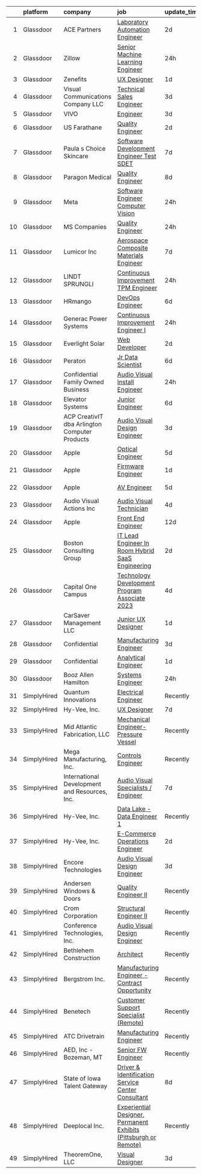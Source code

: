 

|    | platform    | company                                       | job                                                                                                                                                                                                                                                                                                                                                                                                                                                                                                                                                                                                                                                                                                                                                                                                                                                                                                                                                                                                                                                                                                                                                                                                                                                                                                                                                                                                                                                                                    | update_time   | location                    |
|---:|:------------|:----------------------------------------------|:---------------------------------------------------------------------------------------------------------------------------------------------------------------------------------------------------------------------------------------------------------------------------------------------------------------------------------------------------------------------------------------------------------------------------------------------------------------------------------------------------------------------------------------------------------------------------------------------------------------------------------------------------------------------------------------------------------------------------------------------------------------------------------------------------------------------------------------------------------------------------------------------------------------------------------------------------------------------------------------------------------------------------------------------------------------------------------------------------------------------------------------------------------------------------------------------------------------------------------------------------------------------------------------------------------------------------------------------------------------------------------------------------------------------------------------------------------------------------------------|:--------------|:----------------------------|
|  1 | Glassdoor   | ACE Partners                                  | [Laboratory Automation Engineer](https://www.glassdoor.com/partner/jobListing.htm?pos=118&ao=1110586&s=58&guid=00000182d8fe509abc549479a6d835b5&src=GD_JOB_AD&t=SR&vt=w&ea=1&cs=1_ccbd0b36&cb=1661497922342&jobListingId=1008088314571&cpc=56C4EA4A1A191A49&jrtk=3-0-1gbcfsk6aghro801-1gbcfsk70gsog800-9802f734d48b3bb6--6NYlbfkN0ByNdR6lR5vInkMqW9PARJ6PF3Zoox9TiDJ9pL5aH1WoiB1EH8WX1Rp5XXAnz0mdBD0RqOt-Kw_fRRv-nhlm5unO-3nczO1Xr90VVgcwOxopSbN232gxWz7gYiph26CSqP3Wg4MWzhJQo8kSxN72A1ZNHU2eaEMLbbJDowPJBrP-WO6ktq0B_TLtEDB4dFG3QXZc1eoILH-b7NrLaDIvl_owzbm9APaxYnBfdJfFyu7Ov3GmTr-oZrgaY6NtBozkyYLISXl5gPR0PH3dBu3vz22QTFiJpmU9RohDQcrMkRCHpcSiTGvy7rXDCesWgyAwjMF_R3oEYLDA7I2yNGD0n1h5J68XfCOxYErWuEUws9uy924-Syj_qyfQg6-caOm5bMJaf2eF2Ls5T7SzGFwgZmujRhMuyUDn3ZfEaf-B2-N2TR2BOmfISAKv59AnVVqpxExRTddZTVBn8tGgnJGHhr8_ib7VyO_B-QvMk4qLk5nV3MmV6__DiYq1kJYfjhNLrYtgr8zdoGdTg%3D%3D)                                                                                                                                                                                                                                                                                                                                                                                                                                                                                                                                                                                                  | 2d            | Middlesex, NJ               |
|  2 | Glassdoor   | Zillow                                        | [Senior Machine Learning Engineer](https://www.glassdoor.com/partner/jobListing.htm?pos=114&ao=1110586&s=58&guid=00000182d8fe509abc549479a6d835b5&src=GD_JOB_AD&t=SR&vt=w&cs=1_f0fc89b5&cb=1661497922341&jobListingId=1008094352811&cpc=7AD1D84939BBEEF3&jrtk=3-0-1gbcfsk6aghro801-1gbcfsk70gsog800-c4fb8b29d35d7d8f--6NYlbfkN0ANMurRYyPEXg08u6OamUd1Mvhk-zhFSGYIZgoJR86UvQ_x0FKK8TrZZD49G3rLjS8jYNDXqJwKi0Izn0zf1v3T1TkIp9zYya38xeWOtoe83V0674UFaTVih6veMiwK5bTT_jO7wELCBZNodeJQky3O-ZU3hHuUuEfqnibcOHrR8vdctLJplp0DONumEYEYgCchMK2RqZXkJiwHNcHqDGpS-p-wmYNxTfTEHhKPmqW1QWfIivzf5JVQeR-sKoETV79lN83jPYINjgJfSUHhuCBLivW287nftXEOeLzoef1DBIIi8mBzWoqPFnaEYgwMtxQoMK9TuPjGLgo5xRVE1tDKJdmibEP_6pevEh5f1f4kZKVZkoaY3EmYRUon740NbzNCczaF-ryvZBPSI1IEx2b9QtEk_2r0dwMqvYHZBXrU9R03Qw1WeHIcu2lvFK2M1FA6JMZpqbIO14gZU45syVhwHZmLXcDIFLGlWCCCDCC5n5rz6riRvDz1KM608p8biC6kwz3vtg8xGdjGfmDiDN85WYkOX__s53JqyGoe-_xBml8DgpDwFHG6ovUOqDn7Ub5hTkMom5_1awsZ94PRIlCOuBPSgcvtLYe71M1kqfS7JIE8I7oxZ9PJSEHVlCtkIsdkQOo4eBLO8mTqG2zRWifWObyxY33a05ESYqw4d4R_lpFoQj4o9v42P5_ebGHdlAkjZRfymcLMnTNrG43onXyyIOb1ki6DUDFct8m4KN6k0DnQh5pph2EIttOczcmscYRYyB9OU_zLMH0zEbwNIVoD5H2sdJ9GSQWlAID2IMMcdp2gVE9m6eDoi5ATs5pJBjvCRMYjL7p8AQ5b4k1NQifvaUcI_Zl8dYwxpen3MbkEkQ79I0CNUIu7nxLLJes3ICh8zrcA0LShNPcSCPp-rkB3EZu8lwIBUfI%3D)                                                                                                                                                                                   | 24h           | Seattle, WA                 |
|  3 | Glassdoor   | Zenefits                                      | [UX Designer](https://www.glassdoor.com/partner/jobListing.htm?pos=120&ao=1110586&s=58&guid=00000182d8fe509abc549479a6d835b5&src=GD_JOB_AD&t=SR&vt=w&ea=1&cs=1_6897b472&cb=1661497922342&jobListingId=1008091357111&cpc=5EFBB0462F9C6B7A&jrtk=3-0-1gbcfsk6aghro801-1gbcfsk70gsog800-60f85573673f9bf3--6NYlbfkN0BP7N8pYsNWMWBMaWl8ZL7hgGB0AUGZOiHnEaoLHNDW9ROvVNa_h-O2VgHJxwiiK0FvNzL619YT5xjM84m-LPxNMcqrmbfy67nmq_OooHyvM4GX7lNgUrjXmmFng0bY1bmBPBtwPWjl9uOGEcSpndc0U0y-yup-M8T9H_eM1z_7YuX5KEAgmU_Hdo4WVR8w9vTAJRtOfBMfiIQnhebI0asS2ZL56_PeJLD1avvl6BtmgTnte9ns-ppiJdB2daFlHTKaTw1J_dSYTdg6GkF1NddKOFmNERWr5MYr-H_nrDiCXpjTVCRN5YG-sprewJdWu_S-2ASJKB47-qJO0qMyK049C1ogzCA65mTBHxgKapduTnDG61kDMDkdzu61qvjMpAwLkSkGc1a_rvp6Ahs4g-mhniR6YCo0Un1rWr-9zOn2rdH_-IyyJFzq5_4xnFsDy_zQO6bia8gVkbGQw08V7GbSdq5yuPjgVQDSXTravG2jRU8ZKG6nzcGz)                                                                                                                                                                                                                                                                                                                                                                                                                                                                                                                                                                                                                                                 | 1d            | Remote                      |
|  4 | Glassdoor   | Visual Communications Company LLC             | [Technical Sales Engineer](https://www.glassdoor.com/partner/jobListing.htm?pos=110&ao=1110586&s=58&guid=00000182d8fe509abc549479a6d835b5&src=GD_JOB_AD&t=SR&vt=w&ea=1&cs=1_e666d533&cb=1661497922340&jobListingId=1008086013720&cpc=82ABD2B5CEB98952&jrtk=3-0-1gbcfsk6aghro801-1gbcfsk70gsog800-4a755c679e5cb2b4--6NYlbfkN0BHIfC1zsKGIu0R3teaIu8liT7fbRNLaQeDQfcPJweUKx8CW9AkHemErwHpe_RRnyFEGTy6FOqSZi7eMwZjTYDnKxgtVh3FLGDc6I_8IIS5jHEsrFMfS0mp-WhMBpCRX7UAu8vv_sDy_fvbZHrPoT74d3b-TgIVJskowbcX_uRrrNgigmuS4lX3O8PICgvdGEmN5ovC6RhyzMR_5Bd9GQB-165ScFRqjiwteBrQSwRh3vO3WJrCDKHEBYMWWYY2eWBemYwgykxE07-_N2hetg9miTEjc6RXT1dTLQLAjc8CZz7kyzquO83vSDuM5rH-G1O6FMadcPnp4XdwAFNKfFLGfmwSRPilHxdz_nWffzc3mp3NoAiV-NkAQE997hrmg7vgkqDEcb4FrwNeKnb0oUqrJKv7dY6N86ijogihvZZhqQ2EkYRaWmtCoPzxaUxl-HLkX4nCBBD9a-YMb37YUXCt9NdkuI0noMDv4xnKHbKwHRchaX0ZlW1hAuqQgCiGVf37OmzsUKv9KA%3D%3D)                                                                                                                                                                                                                                                                                                                                                                                                                                                                                                                                                                                                        | 3d            | Remote                      |
|  5 | Glassdoor   | VIVO                                          | [Engineer](https://www.glassdoor.com/partner/jobListing.htm?pos=103&ao=1110586&s=58&guid=00000182d8fe509abc549479a6d835b5&src=GD_JOB_AD&t=SR&vt=w&ea=1&cs=1_06a99ee3&cb=1661497922339&jobListingId=1008085911618&cpc=FB91BA2009EB6168&jrtk=3-0-1gbcfsk6aghro801-1gbcfsk70gsog800-c7215dc16cfc33e5--6NYlbfkN0AiZWmRzilFqfRcYw3xyS8GBX2FwNtIPeoIpj26BiedIJqXcI7CdyKFu_aW3hzxuzH8plzAzh3JSt0gIgh8zXT9ugxcx0vm90ELTspjkdJTRPJzMWlNt38iPs7M7u6RfBvK2qFSMCJ7GCHwTvKDaD4fMOcFjWN8pJYVKnGNWc3iH3rsxaJ9py6l7vwUUaqvjkgo5hzjA7ZtpRnhxrtrtau9IUNyfcKvBonbVVkNY8UeayeSqI74weLu1oZBHfdYYoClC1Dmc-zzeUlgKikth-9hKsevy0ggbm5XmnkszWncJ7Em_g_NeQkI6O_6SPS6rduhmBu0qm1SzNmMn5p7F-UMxRQCULGg7sLX7_SOYoqwfFeqdBWeFCkBwV8DDPsU2zsag6KhWNh0PZo4O4NNfz5CzpqCRc_zmaa7DqIxE1jpvwTJZcS_asInUvgEtBaha2J5LldxhWljiXTMqkT-ENSIk99DRl6hwPWXP3uAWTM5wyO5nuGHN5UJk85RLFtzW4theKXME2dgJg%3D%3D)                                                                                                                                                                                                                                                                                                                                                                                                                                                                                                                                                                                                                        | 3d            | Goodfield, IL               |
|  6 | Glassdoor   | US Farathane                                  | [Quality Engineer](https://www.glassdoor.com/partner/jobListing.htm?pos=123&ao=1110586&s=58&guid=00000182d8fe509abc549479a6d835b5&src=GD_JOB_AD&t=SR&vt=w&ea=1&cs=1_0370eb57&cb=1661497922342&jobListingId=1008088926509&cpc=DE56C24FF6DEC286&jrtk=3-0-1gbcfsk6aghro801-1gbcfsk70gsog800-20df84198cfb478f--6NYlbfkN0DLWr0FuvwmpNY589ecXM0wpB-l41nBtAe9mv-PvJGiqZ7MObddlQyz-aU4Lfjw60NeYvnbt8kzZ-VT1g5bO2FMz6YHrkyx-rltxmTt_hD2D8P59NhhjvuXczyJMlUX-cH8rpxON1r5SFLP6zQ6qAHEl7rVerZsY4Rk9nfLkY4APz0PZIchRFljT2062qAakwMSkSpvy7h7k8iPeY9aczCa0T-VcqOCf5rjNPPPKCyuWnB8jBTndRSmOuF8kUU_buppae_e_c5hT2SXRMeUD1OH1QbGoTLOIlFulm-ufeHQEy1D3qN-m2XDJQu-8pctb344iUd6Ou73x6CdZbpDrhz3kFgG3dhMNxohUqkNbuoFiPV-2-pgiPaRLKDr9PKwfiwTUJm8it5n_xDC_GTMqxszOzg773TAd-jSi-FsIzq0xcx2zfkCq1R5KyCc96QG9QS-4DEx7d3r3nQrkHzbAIk0vJuWWYZBImAC4UxuYFxR0vCIHAsbamkq3P83AdMl2ms%3D)                                                                                                                                                                                                                                                                                                                                                                                                                                                                                                                                                                                                                              | 2d            | Austin, TX                  |
|  7 | Glassdoor   | Paula s Choice Skincare                       | [Software Development Engineer  Test  SDET ](https://www.glassdoor.com/partner/jobListing.htm?pos=129&ao=1110586&s=58&guid=00000182d8fe509abc549479a6d835b5&src=GD_JOB_AD&t=SR&vt=w&ea=1&cs=1_a00e8ab9&cb=1661497922343&jobListingId=1008079196739&cpc=654405A9B1E0A9F5&jrtk=3-0-1gbcfsk6aghro801-1gbcfsk70gsog800-f1880cb5f64538f3--6NYlbfkN0AIAQ9IW9CW9WxhTPsvNCcq3PErGER67uhNLxCnXbkW2QEIR2fmowirLu-jH1j1JdhWbjoDeWfZKPar6M2CbmByNYC8qaDho7eTNz-CuM-Jjtr-JTFEbpF0yl0nARLMRVMtpumzZvA0TVqFKSJA6V-9ULthyRwTHe4EpKgHc0xEZreeQaPY0K5tq4P7FxtZqWZfDDYO3_sDqm0r_InxUCoPBWRAXR88ab6SBtQFSRCm4o39VMkuxZHDcG8iyYrpPqpjYNjorflmOpUS7uZwLh6oKfLZb9sRv4eHBLAT4DJ4s6XTyXi2l8wKXELLUOEey4JrC65Rs-B1Bxm88uSDG_DLFfx1Ufrj9_ZJnV6ItnZaymyMILXLXeZvE_7KBBso7TINho75YNRmVcNaGeu0sUfbojXr0hHMp2mR-LHE_D57af1Xoncyy8JcL9FMCtSSTpo%3D)                                                                                                                                                                                                                                                                                                                                                                                                                                                                                                                                                                                                                                                                    | 7d            | Seattle, WA                 |
|  8 | Glassdoor   | Paragon Medical                               | [Quality Engineer](https://www.glassdoor.com/partner/jobListing.htm?pos=117&ao=1110586&s=58&guid=00000182d8fe509abc549479a6d835b5&src=GD_JOB_AD&t=SR&vt=w&ea=1&cs=1_8a18c225&cb=1661497922342&jobListingId=1008076097214&cpc=59DF70BB7E75A6DF&jrtk=3-0-1gbcfsk6aghro801-1gbcfsk70gsog800-7c112158b3b3444a--6NYlbfkN0B1geH-D4jWZv-MIRV3jqaPB5fQG8y7N4b3wWtzsT8ordSwBEaci2uhjnLfp55W-iPUJh_-c6v9-kcQ1GF6PXpCCgzAriu-U31gPfpgSrNi01mzKHIkDmH6lUcw-OZL4dzAmoca6TcYXaZFJYtl5hLD28KbaQ3JkkUAvSdfWlvLUh6sbl-DZvo-R2j31iwtF3uvpMAI_Lcj7jUlkEmDmrY0kALVcHNCeJcoiBLnfWMwAEGTYEJjdEVtyLrRV2c_kGkn8vRKFTW91sWg8lOmRgFTnAgIKa7DdWo--lIN_KZ5LWzucw6FGqcEJ87cJj5ueEoPLMOpzh9hBLQUJgHp8E2Yr8Wc3VR-wUKYshF8ikhawcNM1EM7j4aLrRtsssvmpRPKq7hPMTvKFjU5MKesyVpq3GxYuAerD05AbDuJYakXra462kV1rAJ0ZbtmhqEozv3LJWkFHRRtSOwRKv3C9aao4aE9UGv3sRiuh6nAcP225p2yHwyvsBO5mUjmmEKMQw7KaczXzRU2Gw%3D%3D)                                                                                                                                                                                                                                                                                                                                                                                                                                                                                                                                                                                                                | 8d            | Southington, CT             |
|  9 | Glassdoor   | Meta                                          | [Software Engineer  Computer Vision](https://www.glassdoor.com/partner/jobListing.htm?pos=113&ao=1110586&s=58&guid=00000182d8fe509abc549479a6d835b5&src=GD_JOB_AD&t=SR&vt=w&cs=1_e8da9377&cb=1661497922340&jobListingId=1008093941053&cpc=D2F1DE17EE1F43B9&jrtk=3-0-1gbcfsk6aghro801-1gbcfsk70gsog800-b2b518788c3d128a--6NYlbfkN0DYl4UJW4r1Vl7FEn6T9F-rD9lpC-0oMJVSiWjK_MGUd8e8cHXcpv6KPyjLHZEfqkXhXH3RkyJcpBjlKun1g-bIzlOj_engeMDpNUMu2SnjLL4nb2qjHN0fD6G2SaaDCYWd_NADlcKjHwm0To7Vi_zElUhzGS2eBHtTcT-8LusI7T0hKFquTqmxJmkL9sCNDgoTqLb2iC4aA-yorp1iPROI6EVC05gcPHscefpLUvoA1BfAaHPCYiSKGuGJ0Ibrbze-llxvj4HjE6OQbRR4QhIwmpkZcBsrYtOxoM4XVd-NOFJ2U7z_chErpD0oMKIjCLV1d9Xc7m5uuxKA3lIXaLA2jZ35D3GUSJahqIoQVpfWcExagV05xvC0XX6NlIKX0HOmTAwqD_4qdsgKTJoctBkiDrw9BJ439WVEYirfTVllKiZWjqiyeZJYlDVubzV4HGKHLsA2rjqFIdD0Je9CujncnZjRGJmuVj4Y8QkBhrfLBTnZ8Cqq8eTog5-XwzhExpbSg4ZGlKc3KD5Qkl1utlHDF5ABkMKHuO7v19K3BJbPSh-oVkT-ezhIAhZHmvv-1TVnHZLZxDZG7xQXzOPKCjRXZyxSV5JUGnHbTvttpRG2oq8uTd1Q-yAqyHZvMiuEWbz5SCip_8M77Kqo6JGYszFtKGQyR5WGNIkH34SgaOueCPY1qLo_e79pZPBYvAA1xpTW-pXizdLIONJenTaJtcz2fCAtvgUIHY0tcaHz1JbsWOl9gYrB9gABaJIeoSjwUf4nXssbOH516AmXVGGtaA5RLsgzeZSghXGlwyoHOvAHMr0_9_CEG418GjGfG-RyfknOqkKtVPJfsZ5aoMM_COM71rnLRltiVgRhYlZr1Krref8-kv9li8kbkR-f2hxXevHFUUGTxwvDbYpOBw32s0kxXeUhSH7YXi4ndZppUurGcKTzys2xr8RYB41TEMsVf0xCWGEAZuTLmRp-4pNFqiT1rg2MArB9uQoeAsk27gGr4MMh1uUhDX6ktaxR8dbATWJYew47w8M8T1PZTpP6BM-B1D1mGUg0Q6tYch63E219dWrtM63DOZiQwd9KE7CDtAo%3D)                 | 24h           | New York, NY                |
| 10 | Glassdoor   | MS Companies                                  | [Quality Engineer](https://www.glassdoor.com/partner/jobListing.htm?pos=106&ao=1110586&s=58&guid=00000182d8fe509abc549479a6d835b5&src=GD_JOB_AD&t=SR&vt=w&ea=1&cs=1_dce3efce&cb=1661497922339&jobListingId=1008093585949&cpc=C4A69CCDBB3B9599&jrtk=3-0-1gbcfsk6aghro801-1gbcfsk70gsog800-19434254c338322f--6NYlbfkN0CHRJdIZ4BVMB46Il__atvtPVHzVRY1iBIMLOAFKnfHwlvPFa5BHrP_BE3eRPN996EzJ--tdYbIgusLUNmmENz1Zqd8_j6_nobXkcAVqo9tQZGhjGVMDrNMCksRSxllDAkUvUbhv9n7efFAM1oODW-UJoJMKj0bAuKHQP3Y83_VWq7XL7C_B1DJYr7oLGt758hu-z3JTsmCMbJSR1guVhhlI7eieL1e_euo_6nd3hoAg6pfuw21YkPtjMtoCuthegS35m-dO6-nECJaz43JpBqjRKhljlRRlsqxG1F5exXfmFCfWCxPC0CKlDb-RnLBUx0RRTAGuE5OcYpGlAIshJx6KpxdIYBUOaL3tgCaEQYvzxgnGlD5FXtmDTynVNzZ3MPweadtsLjONODYp-RF6HuGt2wNE2qT7vAoTSM1k_KKuu_A9x5Ek--JiciCUApcu1lYADtiT07_lhon0GAE206u7ut7RC6z15H-V7AFzvY73I3BPqGXTBxCG8yXqzc09x3zQ_KQfjwOB6LOVKiBICA4_FV-VCZQSPXRLvdOEMO2rpru6bmQOKdc)                                                                                                                                                                                                                                                                                                                                                                                                                                                                                                                                                                            | 24h           | Pontiac, MI                 |
| 11 | Glassdoor   | Lumicor Inc                                   | [Aerospace Composite Materials Engineer](https://www.glassdoor.com/partner/jobListing.htm?pos=104&ao=1110586&s=58&guid=00000182d8fe509abc549479a6d835b5&src=GD_JOB_AD&t=SR&vt=w&ea=1&cs=1_3ab05c45&cb=1661497922339&jobListingId=1008079091871&cpc=BCF6C35513A620B2&jrtk=3-0-1gbcfsk6aghro801-1gbcfsk70gsog800-bbb5a075f27ab887--6NYlbfkN0AtlW_omU2Xx3W-19HQ_drmTKCWebiHnmA5lS5PDL5G8Sf-C-2-8DpB735rYNVGMVhKQN5TjJPSdyWoo2YRm4k0oQP4GfRbMi0RZqQtma3nkIrhE_dENY15AU5DPtR5A6HFggHTwn7elXnAGqAVs-AQLMF0b3XToeJH4HwWUneknvxmBGNavSTvLI_Mr2l-ZL9CSqVsQKGfZEx8Vo6iqmHLtLIAlK1heQlys96j3SFGEzHics5oVvY1M8uhlLLs2hktzhcjbXx_big1WoGx5SCXIYSGkwTDa2SsXCW-jpw1ydC3XvvLiVSpeHpSPGZWji3JsEzolkK_XR-r54wLvFicDHP6Jh5U0NY69_pLrWAnTj_7ZBOxSEqSYulxDWfF0K1ipIsf8VaeNtYPcBgq1J6hjlwzUQHTeDgCHcvaIIXZRyJ8GXbUo3Vz73Pi_0awYmz_9ImL-M2RhpxX9fycGiKnEl3BBMv9pla3edqYBweqPOLMQ9pmef8UXEipIptVmDKW_SZ1kq4_o6Ic4h0H8Vb3K5_ZQF8airM%3D)                                                                                                                                                                                                                                                                                                                                                                                                                                                                                                                                                                        | 7d            | Renton, WA                  |
| 12 | Glassdoor   | LINDT   SPRUNGLI                              | [Continuous Improvement TPM Engineer](https://www.glassdoor.com/partner/jobListing.htm?pos=101&ao=1110586&s=58&guid=00000182d8fe509abc549479a6d835b5&src=GD_JOB_AD&t=SR&vt=w&cs=1_6ea32da3&cb=1661497922338&jobListingId=1008094967485&cpc=FF5750E02EC9C94B&jrtk=3-0-1gbcfsk6aghro801-1gbcfsk70gsog800-8b7fab70578d22b5--6NYlbfkN0CQlMNXIYKTK82GtmCCiSGAMtOGsW49KxNkP_5y6c4eKNseEJjGTRlIoW0SkSWuybSKuZ8sm16G8PjXtllrm_9Z6deRls08h3ddYk_SieM-DRkpYhJnKcTZKyD8ffZmbeGRC21L7X1PK1Z8WLWyPpOEU7mRJwO_PXSIMLxw95bu-S3P220APwNGlySQaTRyYn0HRZLjBZa5ZkXTJXyxaG5ncx5s5wCvPFens3nMbl54aR5AWmNmNekMwRBuiq7hOD__XcBoqKJqLzU6mjxOk_fhgeFrfsZNI79mxGdt6nDNkICVFWJzBAPdNOvwsiMwapznvp0DgWspZ0Cq-b_JS1Da7RFc8pHtw2q4bTdhmSefCACpq2FKKmY9NFdCKVPI3hSglf3rFUvGMrSpcg42Cs52doFPv3KnP4ULehMu8znLFO3X5laCYJiiVisllfyHpvbctzvnO9uohA%3D%3D)                                                                                                                                                                                                                                                                                                                                                                                                                                                                                                                                                                                                                                                                  | 24h           | Stratham, NH                |
| 13 | Glassdoor   | HRmango                                       | [DevOps Engineer](https://www.glassdoor.com/partner/jobListing.htm?pos=126&ao=1110586&s=58&guid=00000182d8fe509abc549479a6d835b5&src=GD_JOB_AD&t=SR&vt=w&ea=1&cs=1_952970d5&cb=1661497922342&jobListingId=1008081307399&cpc=8A48E7D5890B96AC&jrtk=3-0-1gbcfsk6aghro801-1gbcfsk70gsog800-899f1f8d4511d6ff--6NYlbfkN0Cys77-zV1IzZCaNw_p6ACV6x87kzLyx9lRABYTg6DB0YXbRiHbftXBnR2Yecvfs2brU5IS0Vh9KZnPD7rjfCmIPVFATo_rnbNDmn9cNxMjstSofQcNRrWzAz1AeVuhjZhNRFFG4nAvwCAdUXIk8t527DBOming_MN5I5TN70qtl9UoTX7Ih6O-RIyJVgsThdrggwzmOP77uYO268T9n0xS73_3iqEP035Oz4l-9-MOMsF4W2rdZoLgU5oycA32PgTK12MaoBhlPzvfnsi_AW9wfJRhJ9TFmUyo46LpwMoLYWn-EtLxZDr5YihGdmeJH3ov9pjBhNmlwt2mvhKYLGbAp3kVQ42nnyI-u2QS8p1gJpv8KXJnu3u6SNv-N_nElaGDWsak0OW3S3fYDSSc41qR13OvvKbHRjnNzcAtAEnejjYRGpH9HoytjPktX_WRx47N4LCCPR7tpeXSh2lcI-vr_bEdhh0h4xJwPrDYxe41f8mBqsPHiyAumoWoplk_DoA%3D)                                                                                                                                                                                                                                                                                                                                                                                                                                                                                                                                                                                                                               | 6d            | Lehi, UT                    |
| 14 | Glassdoor   | Generac Power Systems                         | [Continuous Improvement Engineer I](https://www.glassdoor.com/partner/jobListing.htm?pos=111&ao=1110586&s=58&guid=00000182d8fe509abc549479a6d835b5&src=GD_JOB_AD&t=SR&vt=w&ea=1&cs=1_f6d74247&cb=1661497922340&jobListingId=1008093861308&cpc=AC285F3A3ECA6BB0&jrtk=3-0-1gbcfsk6aghro801-1gbcfsk70gsog800-b7f10f7ea6625a05--6NYlbfkN0Bw0ZnG8LkKPaI58QVXlpc_AAs-7T0aBLTdykCXOjDEhTLMLhqRizgSddKYBfmIvI28CqSzd9l8tNGoiaBZQGyGr-9N167RvG5-q9jw9Juz2VPvMbW0OetbutSdxjNy8rPaKMFfW79VmzHY2hTBYbV1ulE9bZ83cwylqk0-WMc9Y6NYqz3mH1RKGIedxsnbBdw47gcQL42Bloqj63bYeim0k4enJEnic-2l6b9EwHZcpNBW0GcSB23B5y90cvMiAaRUMoYx1xh2XwiMoktR0cJGWYbZZeEoIT13SU8Xb7a5PVwJcep71r7mmQ6eAusZnnfNo1u3mrTzwd1-7_o7dydoVyMxUWXYEdif6X0qdTj5pGx8odxoacvuUji6DSaYhiGaeGNITWdz9sBZGFMEbZpcGLME_4UWWsNsriSHaT__RTMjio8wLp7yiQlX_K2bxF-wTb8pNH23g6ZrmUWWi8W4X5dySgfGSQuIn1W-z2ybb1P_gNTdLy2ckAyNr1DzYDXQC6rMgAbnJg%3D%3D)                                                                                                                                                                                                                                                                                                                                                                                                                                                                                                                                                                                               | 24h           | Berlin, WI                  |
| 15 | Glassdoor   | Everlight Solar                               | [Web Developer](https://www.glassdoor.com/partner/jobListing.htm?pos=122&ao=1110586&s=58&guid=00000182d8fe509abc549479a6d835b5&src=GD_JOB_AD&t=SR&vt=w&ea=1&cs=1_d0adaec9&cb=1661497922342&jobListingId=1008087790470&cpc=334ABAF5D42DC775&jrtk=3-0-1gbcfsk6aghro801-1gbcfsk70gsog800-9c3ed48ea1fed460--6NYlbfkN0DiMy2NhEaKbhSnbKA9vEPP_1TIGIXCWIIWgbDV5JSnsNBdeJWTUXXaoKmwIHHAcWVYy1v17kUnpLS6GFJJNBBc38-tMRfc0GImxvHan16Vp0_wlPR4OgcQCQvC5DFkHhSwEpc-a8yLR4T_6lEtvhbnMUstkHKUuWAkDNJWZIErzN6fd5EP9v20oJCCCkUA1ZGV5vrGa_QT9WJS8xFA-az69LTcTd4Rma9KA2lkL4L6rq_7GDMb2VxKdL1OX2CBKXIvrHyRcTue9-Q2cQwBCLsO5KyBzR87rd-HDsnxAuaW1OcDsfokLYyEQ6KqiA1z9ajjSrbtx-SHLEKFfLvtD0B0hycA653k4Itnp8sD8w9DUNS6DP8499X7bVGaThaa3SccHHoxyh-kWcAxkk9kJ4W3HWlS-cQTM56zuNlEAu7UXmiGRDbkxr5EFxqjv-1mc3egBVFqunOLj1f7W4s0yI1C15o11_EnpMmLWLzbvMfk_hsJPyM6wF6025A_2Z-RTWkIRrOvZzgZhw%3D%3D)                                                                                                                                                                                                                                                                                                                                                                                                                                                                                                                                                                                                                   | 2d            | Remote                      |
| 16 | Glassdoor   | Peraton                                       | [Jr  Data Scientist](https://www.glassdoor.com/partner/jobListing.htm?pos=109&ao=1110586&s=58&guid=00000182d8fe509abc549479a6d835b5&src=GD_JOB_AD&t=SR&vt=w&cs=1_fbdfd0ae&cb=1661497922340&jobListingId=1008080936189&cpc=4050D81B60456B41&jrtk=3-0-1gbcfsk6aghro801-1gbcfsk70gsog800-5617f10f289efc9a--6NYlbfkN0Cx7R8OmodZU4Ze4hnUhR0Myw3_voyDLMHXumN7ynSuTrXceT3foN28LFxKrAHBxFU0x65x9qsMWo5YEoVDqkANq7ZMFqWJWr7p9gnaTEoriv2xJyxdTb8WJj_MelALD1P9JtPtASnmXK7Jy7cXIKmxMm9L92TuY7qikxFdXMhW5lVtm_-pCBXwXsL2D18TcLT3FEB8OpWo509qoaSw-O7teOgyeVKnHvNcExlCfOIeW9FchCvYoI-stGKxYtuTY4QEm1BznPJXSYAWS31Gt0G8wFkd51DiCVmQt158D7LWfAD1YMyBpm6WzaJ6qEyogBKzXWX6Pjxgp4lXdLlXKnJlPl3yc7ni1UcmfSbwp08si30D1b1DgbR6oaN2c3QPdEy9mDPy1v5Mg2BpVeGflnKUKR80D7_0S49G5DOqA-iACH3ta6gi6mrKh-aHIqco7Ik7gXHJGxurTDKqrnyzSc-Ig7iQN91lbKNx5inCbwOCygg8rBljTBXmEI8Q7zt0jU-Ppkiw3lqz3tqKzpghcD52QixZkwxfAodU1N0VuuJvkUbrJYiYUmXGFE1hO84RuOqwzGsVllINykwxOGOCyeau-1iY4mfTJZTd7J08HpHA4I-BTOEQrvontIUQepsPiuHkyyyqRC9mpO25nXIiZcToeFgwtiv3FU_YmgqfBA_qsnStQxj1GlLhSIa5ePzmdqqkNmiK_dWR9iH70xL7ow2MMK_pO5k4FrsAi-Byy36zmC_8x3YwiS6-Qs-ddvcaeI5ZwEkffKI3gKljkmMNAjIeCddhIM4uUc9ANFO3C9ORIz1qCm165BD_8-KjW5_fotF_7PBaPLu55mjtmTVWmNWiTycKfYrR1vuFPUjDgU8939mZ1TIqwrqm_vXBsBWHohAOx9OpfebQnKqmz3yPvqGVoWSUD_SY3hVdxFcdHio3A6ndToymBKdDai_x1JWO7ZOmT3nYCU2jYgx5N9M2Mny9pihEk39d0mzRvVObGHNZwNlQl3gEcX05v0VEWtp25Va-dYdwbZ9A6KlHcYoT6iGkwmQaA9w2bGjbd17jaml44vIsbY-esGcoixPCNNy2gVVxqO5lDagHpqPPcSbfX1RJ227tmS8TgvY%3D) | 6d            | Annapolis, MD               |
| 17 | Glassdoor   | Confidential   Family Owned Business          | [Audio Visual Install Engineer](https://www.glassdoor.com/partner/jobListing.htm?pos=108&ao=1110586&s=58&guid=00000182d8fe509abc549479a6d835b5&src=GD_JOB_AD&t=SR&vt=w&ea=1&cs=1_dd8f8fd7&cb=1661497922340&jobListingId=1008093620010&cpc=B101C867B3EF2D75&jrtk=3-0-1gbcfsk6aghro801-1gbcfsk70gsog800-8351638004ed9ba2--6NYlbfkN0AmKJ0F-d9xa_gIHcuEmcrcHxM_bdhlVO0AJ5gaR5K1J72Z1Mzppb5uYUFF0EBpm4Fb6vNpi4fmP_jB5ppA4fkJduXgJdopSq_n2KqEL-MZ4SmQ52cRgen9q3I4Yxb70Gn6pjgU_Il7NZpmMcKAITkY0h47ZTq_Qb-atuj1j6aeRTAis5yGeaubEphl9-M3-2lcDHIxdi4gAyCvoBG-tYknMf6gdAx2lFuicMflX954GSY449PhsI5wGWQbMw1N5awh-_wjVVmCYv-oCvFyl2bWPcW_fBWjxUhou2IoyfMICUubnQYk2dQWwTkMUBRa6bH7uY8ttEhT5IevjyjGgFRRJTFA5BVMN6ottiDC_UzV7180foYGBNhtMe_guaD4m7KxNWiOwn36wYt7ewmzSi7SbaAoz-oUmsARh9r89Zvf9vH9I7eaRhc6dZ-zVUyLlJMem1qyHCGHQxEYMu6zyjQTa8BcsU5TmlseUWrSsAhd8Cn34urOJ0i1DqmgbEJdeUM%3D)                                                                                                                                                                                                                                                                                                                                                                                                                                                                                                                                                                                                                 | 24h           | Houston, TX                 |
| 18 | Glassdoor   | Elevator Systems                              | [Junior Engineer](https://www.glassdoor.com/partner/jobListing.htm?pos=115&ao=1110586&s=58&guid=00000182d8fe509abc549479a6d835b5&src=GD_JOB_AD&t=SR&vt=w&ea=1&cs=1_cff16af9&cb=1661497922341&jobListingId=1008081480614&cpc=155EB9D5185558AF&jrtk=3-0-1gbcfsk6aghro801-1gbcfsk70gsog800-2bfc3aad4345347d--6NYlbfkN0Chk6ATb3nnmwU0FuNJjiAK92ZGCnQemDgdINjkLLg73NAszoB419L_dVwfcG5b-8POOkZRTKrZh5fv6SB3utZI8YinKYSACCzpwAqUhFKiOgbjpTdnOMDjSfX5NtTG96Dd0HTuKSAxpMnGFP2RH8Y76NaydVxAU09ZGxcp2g8nx6rMDBColMY9yh1qVrfbSG5U9-jC8BlYUul3awwUVeUwVNmY_v12hlJMSRhhrhEcnSm_aKvUodw1z6CdplvURcU1KhCMjCDXX6KS1MeBeQ-aNnSOZOvWRijoqlYZ3DI1TjMgGEim5EHM9MrtNcqvxnlVLcHYhCr2woElv82XZyIq_31F0nh3tj7I4WMhnHTy6H71Aw4XYeCYDRlrgZVC7Gi0fmcBlIrgFwlGeDMSZrjSy88rm_YER1bWkdDCMWTtA-jKMf5v0-1WKRuekh2tBaYAFo_V5A3T7yLjGi5osSEjbjfkXtg_Du7Nz6uLMyoZZgy59XJJY4Ni)                                                                                                                                                                                                                                                                                                                                                                                                                                                                                                                                                                                                                                             | 6d            | Garden City, NY             |
| 19 | Glassdoor   | ACP CreativIT dba Arlington Computer Products | [Audio Visual Design Engineer](https://www.glassdoor.com/partner/jobListing.htm?pos=102&ao=1110586&s=58&guid=00000182d8fe509abc549479a6d835b5&src=GD_JOB_AD&t=SR&vt=w&ea=1&cs=1_03c15da6&cb=1661497922339&jobListingId=1008086216307&cpc=3ED39C38694E75F9&jrtk=3-0-1gbcfsk6aghro801-1gbcfsk70gsog800-6b7274e0466e1a8c--6NYlbfkN0AxVP0RIoyxo1SC0YQSoS5eZrDZuYKD_VQPSAwc6ExuF7BDaHrT_HtAhxGFmxRgY2c9osMdTYlqD1nk0OGyDUQsz3JDE_JbHi6A-yALmVl8vNaJNBhBLj6qBPuCAjLaO_0f0kTpXTOHH1wWKHnwxXGgwWKgAfxKliZARRiLz8R8X88au9b6oTC3sGztConOYuOFIPdWsobFHRh0wSLjz-Lpo6fdyYkzwjb8UjNK41HBK23E2HmDT4lpNYayuLqotUZG_GtDMkWQsUqavQv5ZBHF3yW8eWSSylNyqu_RN2V2AW3yfTjaj02huXc9OJDjouF5hFcwx2nFam8HIQUdDWj6aTiZNTUw7YnFdUCyMzNjtGv_iLYKQBkYgxJxDl7B1Jpx7Brn6XdIoQ_89qnlCKS9ZZkT3W2z-odKFSBWaKbNJyVUk5CYkiq_XGfGW0C4dC8sGch3g2djrbl-VC0YvBy9OGR7cOFnsxV6RWEoyH3hDPHlsJ_EnLBMOe00r-_EJHZFDGKqQDqCag%3D%3D)                                                                                                                                                                                                                                                                                                                                                                                                                                                                                                                                                                                                    | 3d            | Buffalo Grove, IL           |
| 20 | Glassdoor   | Apple                                         | [Optical Engineer](https://www.glassdoor.com/partner/jobListing.htm?pos=130&ao=1110586&s=58&guid=00000182d8fe509abc549479a6d835b5&src=GD_JOB_AD&t=SR&vt=w&cs=1_ad30af00&cb=1661497922343&jobListingId=1008082958858&cpc=F4EED0218A761C36&jrtk=3-0-1gbcfsk6aghro801-1gbcfsk70gsog800-64dabda75e3cbff3--6NYlbfkN0BvKrLyj5gPmtZO9T8euul8TCxuuKNOtzRJOomxnwSEodTz2Bc-sPZl8WPllYOnI2gr5EGReGEssTxw22V-Sa6NYc2Sa8MGYbUSiSUDfgNyQuoFKfxkTE3snAKSrtxGmIelJiZ0PkLqENPtBDXRB7oaC2F68GnWS6o9NV3Ay_vnZbUTVh0sTCsAX6vjETiqelMkCDLRXalcIR2bMmfm1Tbwj684UwGu1eIv22BSQs94qFtjuEzh5IJfO7hOMaLx1F25NRXgC7ASOvOD48w47dmgmNKGnYxmdwUn95EQD9oaQHnTvK5pf8C57_iKhNybosa-QxMWNUMJXLlEzOYcxLAMQ_N7eHpc_jmBWYkrv1aGg5LbERRBxrOmZOh1QIAq3f-rLpL31Jb4VmChVepEFzSnlKzZlec4Jex-vr15N4zkyW-Sl-dIllXDF-XtiqYBNBK2DL8cwW5Y9dD1y1P2sKL6yYlsXwtu2Cwp84U_cjto6M12bJyprp2Hf3OAJqujnQ5KnLc__IKaizsEcHYkjx6FbIlpk8-wlAyl_gCojghcm8dFAMTsQPN0v4d25MZEr7jJxluK1YcQy8KMhiPEZuJblcwb3GE78EGg-bX1SzyfNNQ0jT0Q9pdvII7yLJYnpaSgc7LSGFKafvv4cURK53qqNTMkRFiFUTryYcVnrJLCmmiOiZpXEk6YwQkB6rpqsiRBm0N_lahwoj-4isE0D6V_5bKhZ4qlKAMQvstjLVqlaFa0rt-xPrNzbZhGJ4zpuEpdOYr6UNteKdHiKj6lSi3-tTKIHfTJUQsWTWXukbLaw1uLKaBk-4J_SgsKKarLhOUVoKQIsPZisdV-v_380ucskF93W866PA1wmdexvA8M5YkQxArJK0yl-DZasLZ5Q9oHkFA6PvEoPl5YXcRDiHxIEk8YD-UsghVyAYbqUGa2WpFqfP0kNbWWiXn0WRW78AhAt2axkc7sqQ%3D%3D)                                                                                                                                                     | 5d            | San Diego, CA               |
| 21 | Glassdoor   | Apple                                         | [Firmware Engineer](https://www.glassdoor.com/partner/jobListing.htm?pos=124&ao=1110586&s=58&guid=00000182d8fe509abc549479a6d835b5&src=GD_JOB_AD&t=SR&vt=w&cs=1_a705b533&cb=1661497922342&jobListingId=1008092501050&cpc=B076152010A3B66C&jrtk=3-0-1gbcfsk6aghro801-1gbcfsk70gsog800-ac06b836406733d4--6NYlbfkN0BvKrLyj5gPmtZO9T8euul8TCxuuKNOtzRJOomxnwSEodTz2Bc-sPZl8WPllYOnI2j90-LJA5UXhi0BkseyOS7qLrdjDwz9byhUqsqDuZ8rLrcylDBEJ5w21j4jk5PkZdVJ3vDKBzv1YqWOqHFMvYp9sG2DBq7gj1hRFy0ih5xfCYbIJgWj_eZjr9Zao4jxiGmpiiEB0Tbb98q-zmPDDU_D-aZbQngQY1Cce7MXGS-gaNlQY5GoGkthwupe8px7aCps2AEx_c4Z5VzKDw2E4aRPWJXGJcHgTlZ1pzUnVk86vHT_YCVfZ6EiAIMGFLNQ5mtFULGQ1rZR7gzOYeILTbdxbwtH_b6I6J0I-nDJt6vy9WFGFF_Yh9BbzBLyit2cq4d1MwYlUVbyWVMrObeDJKfnEugzcoEkP29VqUnK75DCMxOAL0xMm8Rk1rROyrzzvv29bdLSCL7HX4W8q6hZFLnPZQUzWnH8pEtyULmE-Q4giQ3Uki7nlnBny4ay3IzbcvfcDb-lwVxDFNVNycyRzF5W9db6Bz-8R3B4GY3z36xs_Z_ivcxnL0lb_vcXY6Z0YtabYyedgVqXN3CuNUh2ttCawCMSbrdFpEwRza9uhcb2JzgEe_6VBB4LTzz-oDHQbisp7MzyyiQCWOcfxf0GUMYkw44eN50BZLI2y3zxy5f9iruj8JaA9hX8J8hQBH1K2rq3QTXBXvnkUamHW8dPuMuaoysY96YON7HH7JJt6U20o9hafvy8cmyNbuzPSXimudnYSr25o1iQN_CcyY6voaKRYaKs7dMOtInJiZ5a8yltCpT-hNxJjiMGojRM7zsN7AhGiddqNmJTys_gJzSWud64IdzcMprD9MKANHG7HH5VSwZkT30E6kou-9jVrqa7qctoMbgm6E8JRPA-1fFKxjCns8xgLTyxf76XzLupsZCFR8FYVD0NJd9xii0_lGgOKLGMoCdvGfEg2w%3D%3D)                                                                                                                                                    | 1d            | San Diego, CA               |
| 22 | Glassdoor   | Apple                                         | [AV Engineer](https://www.glassdoor.com/partner/jobListing.htm?pos=112&ao=1110586&s=58&guid=00000182d8fe509abc549479a6d835b5&src=GD_JOB_AD&t=SR&vt=w&cs=1_49a2beea&cb=1661497922340&jobListingId=1008082345762&cpc=8795CF9063CD573D&jrtk=3-0-1gbcfsk6aghro801-1gbcfsk70gsog800-bdffa908d5e1893d--6NYlbfkN0BvKrLyj5gPmtZO9T8euul8TCxuuKNOtzRJOomxnwSEodTz2Bc-sPZlFpP0h5lDivoUZvGw1CvELyHIjSDHKgqOI_WI16SyXMf2qmBqBRuYZXSSLfTGsTAGYRDjzA5af0gK9JhJOhPkUEfZSskaNUBHi2967Ij8AAm8pbx8V2V0bflMxbZVx7L77qqn9TIUKZk2KdSSRppmj3gqNxzQcjrVn0ZKCaWXWXBDQU4LqVjbCxk4O_4Z-wXvZVNtQ-BAw1gMxaZrrCf_OD3zExhNh5u6O1FR7Yv9AUjwanB3p3QA0GOYyy8855OG_b5qaAegxfL9jaq006mWCxRCQi48hQMMIOOF1Q5CNi5tF746StcHS1uuDl8njl7tXFbd36lzsvTKcMSFBAkJYmeXxaYk1NvIShCByjEFaCEW6218fh8qVb3gM1QbB1EbieppwXOR6SNkRRLNnCgFNQo21bImFF963Y_nhzJXcs-2m2QVRFacdvelrDgKWWln58e9ekxe3WlpAPJeNZyxaNMaiVALxAFXqj9o7lOdPGREtcfTfiBca89liNTGHefpnVtm6U-0yIBwMD-VyW_AI3Q3UZr3wffRoghAYcaA4VSRa7G6zj1XksvfSoqV3ygsmb17UZ37qbAlrdVRSkCbkBjxLJIA6MhFw53lpA_fCTfM8SywZZtptsyumD1yvRMURXtn1OuZnVEeknBP6PY18rvmR5swWcIbustdDCgO6oOGHNacRUmdl05sYyTZgMYDl17DsSaHE4z2PO3ZO9TMtF0uON5AZtWPpTbmibow1CJi1UwzrnUR5pmBcvysWPTY9fI-aSBKzL02yZiqgep7N8HijmDbQD5MRL1gn6ScgecK24nsA9QIr2WOoBSGMdveOgJf7gdn0CsJtqILpxwOiA2AuXA7dp0drbutvVZ5YTudl5elzf1pG4G4a45Kj-Fg)                                                                                                                                                                                      | 5d            | New York, NY                |
| 23 | Glassdoor   | Audio Visual Actions Inc                      | [Audio Visual Technician](https://www.glassdoor.com/partner/jobListing.htm?pos=127&ao=1110586&s=58&guid=00000182d8fe509abc549479a6d835b5&src=GD_JOB_AD&t=SR&vt=w&ea=1&cs=1_02f11dd1&cb=1661497922342&jobListingId=1008083345605&cpc=444700D72F2ECBCE&jrtk=3-0-1gbcfsk6aghro801-1gbcfsk70gsog800-f1094399d23c1efc--6NYlbfkN0A9zzqvU1GmsWHiqH_3Hj4a-aD9XsY1GsywdJVZqVt9Clznxi8Rc8yYkZT37UTASmSgj2K58RJmp3MBA8p5m67YQi8uEvrbjcniFuBjy-QENmkRATd7sUY9P28esRCcdCMrcIRcXe7hUsblKW2jcmGowMLp3az9vvi4aEQuwSl-LszPnRxKSYpRLbHkZ5CUy_yqmQjCZuyicTY-h1Sh_GPn9crBFSk8D6FPfJYd_g9Ao6JaU7e2Qok8ZBMvIbJDiInv4T4qGASlvdUG98Dz-nD6B-qFo94RXPZc8WxlqRHfcZFURRYgmaC3qxLiiqp3rTk7RnvkpowLOLuFaO8-AaSB1a9iKJ3JoI8k6wgIxqOxzbymC3_0B8M3yjTnFJxMxOtGOqsKgsxLQyLirWA5GILWu5Bv5fuv1UDQi_qmuG4ZexWPNbEDMx0tUrfMozJ9WKDLH2rsbaj6_72uql0CBmoXMohP2BP--imSecodYtDJkd51L73GzRH6lsWh05_a5RM%3D)                                                                                                                                                                                                                                                                                                                                                                                                                                                                                                                                                                                                                       | 4d            | Alexandria, VA              |
| 24 | Glassdoor   | Apple                                         | [Front End Engineer](https://www.glassdoor.com/partner/jobListing.htm?pos=121&ao=1110586&s=58&guid=00000182d8fe509abc549479a6d835b5&src=GD_JOB_AD&t=SR&vt=w&cs=1_d3ab1e2a&cb=1661497922342&jobListingId=1008069556213&cpc=334ABAF5D42DC775&jrtk=3-0-1gbcfsk6aghro801-1gbcfsk70gsog800-4df3d5353105143d--6NYlbfkN0BvKrLyj5gPmtZO9T8euul8TCxuuKNOtzRJOomxnwSEodTz2Bc-sPZlC5mDe-NOaJihS2da8kvmTehMKFlcz3dOaLP84cM0HyyirR5YArZQhUAYOhWWEFO3QlAPcK1TBJHFWvafBWzuETkfOm0qUQDMIgU2KPwfoO494egmq3Ecfrn-sJ2ZEux-sRdogsc5MQQBr4_8DxHbZCuns6ioZ_1z9_A4nb2DFeSjbI7BlWYrtrklxHNR6kuKvRYuSYapQAPF7lufsuMnfBIIzlo6zeyf5T_h-dkzlRr1jUc_ple4biDh374ldBDUn1j1v-E3XFk5calW35ZoYHkdc8zpGoisRIS6JKtFgku5rECdbdwpn7OfKL_myUSyJhUYNzshiwb64eB03fEkDxuq_BREr7BbMdA2xL5cgmJ2e4zEPwvXVf5cy_FKR37craQoeQVkAwSeIceiebWSsdovyxuXgpMO6YPA28OeeU-ZDK1TRw-20Ksf1qZBrVbrXUozUelrli5ErrIG6bUFVUgMdmUQwRR2Sj3QkcnCVYchzKodZYNOpZan81V2SeFkZmbuFfOQmQbKZ9nVjtvqbE2iq9n_HyZ0bC30Dcs8LHpXYwktq5FvJdviimML0Ih2HZsZNvW9jRYKk8ITnJPgQkG1Wl97ByAHjJe-C0AXuo8sZabHzXCWcaVtS0undy_Ft4SO92NELhBVe5S4mN6GtIQ0kdT58Sa_jmK0_Ak17Zu3G7kb_fxg_C5--Sornwf-MlCwrDOnJoKZQRalLuo7lQusXbJqqzFJuo5RTLKZi2P5CLW-y-IAVsA8b87xlLgaY06GnV8Af-tat4oUeTaqTTEHuD9Cf2gTa_bPLbBj4bIOZiuI7ixzuG5hMuQ_lNSoVhfR2HBR-WinjoySMAFU64p4_dwC64UNMIK_rfIVu_d0B2xspRusPJ_k-je2fpYAMgNkmfB2Mp8%3D)                                                                                                                                                                 | 12d           | San Diego, CA               |
| 25 | Glassdoor   | Boston Consulting Group                       | [IT Lead Engineer   In Room   Hybrid  SaaS Engineering ](https://www.glassdoor.com/partner/jobListing.htm?pos=128&ao=1110586&s=58&guid=00000182d8fe509abc549479a6d835b5&src=GD_JOB_AD&t=SR&vt=w&cs=1_358763f0&cb=1661497922342&jobListingId=1008089128717&cpc=7F6F94E2229B3AB5&jrtk=3-0-1gbcfsk6aghro801-1gbcfsk70gsog800-bdde1b76763169f1--6NYlbfkN0BRT_J8tESNZROimpc0WyD7EGfhllYDKcBPIyLxids1Tds0XE-AWRCetBWkubOTdnJVZm6z6HHJreTN-WJBtkLifsWvfRkGwFo1Wx4X_X_rObmKcIhVStsRmZWR-lE6aa3EcwCRSjuA695fio4dplGmJZnwjkAp-0t_OHNVCgrv0JOQLHty7HCWedvCZWbFxv7cCt0MCyZ6idxIeKxqnhH-W41b45joryR5ByqQtHvqQpViSWl4DOtOltMYQqwH2MtnMP-PVG0J_O8PsAP2BzOa7v23vlfb1DQh8UTWpD2T2pEfqxrwotVSQwR0_bAzKxts_wk4FYyZg8rk7qb84rcD-Gwrh9pOyLHTj_RX2tWyKcDYhssRiPx5ECcAYhXxg9MyQilz0r3DSGYsKxy52l7uSLpvC0b2cGAvTsUzv8XBBv1doWY3pu5GYUPk4IJ1NQi_7IRiRcxSSL0ZbV0UqsW8UFaTbMIs4SBW-nr-LFpANhbmZPSfFiO_PY9B19kOa3o%3D)                                                                                                                                                                                                                                                                                                                                                                                                                                                                                                                                                                                             | 2d            | Boston, MA                  |
| 26 | Glassdoor   | Capital One   Campus                          | [Technology Development Program Associate   2023](https://www.glassdoor.com/partner/jobListing.htm?pos=119&ao=1110586&s=58&guid=00000182d8fe509abc549479a6d835b5&src=GD_JOB_AD&t=SR&vt=w&cs=1_8cee5f7b&cb=1661497922342&jobListingId=1008084019805&cpc=D2F1DE17EE1F43B9&jrtk=3-0-1gbcfsk6aghro801-1gbcfsk70gsog800-919e82cfd645d2bb--6NYlbfkN0C3j_zLGvpMLCdiZ0WC46XqVTA1VMZzOzKXPhAXwYlrNb9EbKZEg8x0tL4Jn_n-27WtY6ghRakZtBP8m9efTowujsDcB3KitMJjCukisyPLhc0RTw6877_mSaxrrPFdnZiDaZI0bJw2fJqDuiz4l0xVcMJVKoG09KCV2jORdTVRIak9EvZdefhnW9-jmvW5VA4FxS_JyYc07hzyqFJnaP7xkjikMmYmv9wVr5matVPKhM3OWorDVJoaMwJOUGvN167V9K1x1uclUhRDhdRIqJaS5N7eHthxPDywn2MegO7jTLdjOp5gm7ixslhIKZGgiBqPjHoprKI7C1mw6UbRu3pQR1DKiwmoYlAQFB4npEnZlmNeqMuBIRDbXt7icK7ZeJidMDvIvwH_YfkY2Q7QQ4iDybJ8XRukelg4utwtj1OpGoWgVvM-kghq)                                                                                                                                                                                                                                                                                                                                                                                                                                                                                                                                                                                                                                                                                  | 4d            | New York, NY                |
| 27 | Glassdoor   | CarSaver Management LLC                       | [Junior UX Designer](https://www.glassdoor.com/partner/jobListing.htm?pos=125&ao=1110586&s=58&guid=00000182d8fe509abc549479a6d835b5&src=GD_JOB_AD&t=SR&vt=w&ea=1&cs=1_e9a4b076&cb=1661497922342&jobListingId=1008091361582&cpc=1CBFC3E34E2A31FF&jrtk=3-0-1gbcfsk6aghro801-1gbcfsk70gsog800-00c89234cd96808a--6NYlbfkN0CfmWTThqDmHKWCauwQYKa3Ceo2uwS1uCLdli5wP8T393B5LOILDWF5gjZkDu06D8pUu7Wznqm0FMWTYpfv3LaitfjB_80BeVnFyQsgEM7Kz3X0g7c65zIslStF8_whmsN78OX_m3oexuZ831gyR20jjZ0TkEVJjSAIAfo4s_pwQIyURONOqtqRoAFnywSdJ4yqeqGRX2IiHrgeykNoOuISLZdMbtAldK3AXyOAmonTo28X5EconqGKMLzYRvABB7RZWqf-UYfUazqT4Xv0rj7QaJ-LdaqOCBPIUoeiWUCU6I4HoDuWpMm-v_HRNDZGL4AwXeE71gxVJ0FMSVUO5zOaQVK8Lg7h2Bi5WAoA_dBpfGw2kZVRTx9pb8lEXtqE02MfxI3z4w9BNMMd8PAA743GKcz4by7cKv_SlcOlumiWIOmZkT9tY-9TzGXfxpe24XktgDnb8vJPtppeF030W2uV7diA-WrvojyF4Y05S9VKxKXUwBGOBAAUgQF_iFIYcFo%3D)                                                                                                                                                                                                                                                                                                                                                                                                                                                                                                                                                                                                                            | 1d            | Remote                      |
| 28 | Glassdoor   | Confidential                                  | [Manufacturing Engineer](https://www.glassdoor.com/partner/jobListing.htm?pos=105&ao=1110586&s=58&guid=00000182d8fe509abc549479a6d835b5&src=GD_JOB_AD&t=SR&vt=w&ea=1&cs=1_b54dd5e2&cb=1661497922339&jobListingId=1008085815233&cpc=619322B613A5457C&jrtk=3-0-1gbcfsk6aghro801-1gbcfsk70gsog800-202b3bc83b5d39fd--6NYlbfkN0Dm20wLxuve_K09rk-7jKexD01NHuNzQgp-vTGW9YyOYrH33PBOi-DlU8LcDyhYdkZqjgWEduUBnw4mKK-tMGbZ4CPExbQJWKbCK6h4JUArwfvUSJiwcEJKJ-n5q_eoGGbwtxsX9csv4JXE3XM_vCGkqFP-XqeyR18OLycMg2sQj13qVl1wdJPhTOIAMwHR6gK_5lNPyKE7AKnsB37Kn-hdeQYMJToSAsX1mfqLH6uxRW2ZnSPjoLnc60JSzs5lwS4InHx583vygpRlvgmKQu-3f74nYL-lELIspNznUR7fe33hOQ371VRGp2ny4r68scUDPKdy75zlsTr9iHvVhQTTMa-ShWdtEaGMAiULR5qKZSP9qia8Mt50U7mM75ZsT-VajFFe-DegoQCUe9GBZaank6gLe7LxX-3m3ZKRjldky8biSiBdBKW9e38rQ1gJpcTEahN_JEXXWEQl33sziQ3n8z0aH2Jh-rZM1r6WQJuFbgDLwFSVVMjds1jHOhxAkc6SRb81rYMj6Q%3D%3D)                                                                                                                                                                                                                                                                                                                                                                                                                                                                                                                                                                                                          | 3d            | Terrell, TX                 |
| 29 | Glassdoor   | Confidential                                  | [Analytical Engineer](https://www.glassdoor.com/partner/jobListing.htm?pos=116&ao=1110586&s=58&guid=00000182d8fe509abc549479a6d835b5&src=GD_JOB_AD&t=SR&vt=w&ea=1&cs=1_d65a3362&cb=1661497922341&jobListingId=1008091333794&cpc=88C71AD61D38E582&jrtk=3-0-1gbcfsk6aghro801-1gbcfsk70gsog800-ed7f88e63e0cbee2--6NYlbfkN0CC5tivVVqwq1_QJAnSUW5v8gWKUdAs6CnnUs0sx28Bt7W5TviNYBXzAJoiyLSNIzcXLOzeeUOtBN7-yGuL6lNKY8EkTvu9tnDUVvnIfk3cX4i0Vgu7YuCOpXCdozYgErwfgO7JnnxPwkvhw1bR4DxfcPjifoy9ikD0DazbAKURv2roL7mQOlo4woux6h32M0P_kJhRMxexmZdLZX4n4RUWVwA4nhiOsf7ZBPZee60mAhAa-73M6xljBo5KQ8ukedZrGQl1dOZFzuk8DEzkngLVlGcawKKCn3ZsJ1ddEfdRwegXnc5yWLXDO2bXpgSkXzKjiUIUVx5dsAWaC28tcWhqzN9Uy4JOc3LcSJJixfM9nj6sUcDIqjecX8It2uiW_CB0uKGowG5SPlIpL856vaR8Wyq6MdhovkGdPr_ePssYup_Dioddq_NSskVemi9gh5q1spINvtE4-jb_X3cChM5VDh1fXdAR4eVehcbuTdO0nHl7y9A9dGehhJJgtder33OvVizRaqnVzg%3D%3D)                                                                                                                                                                                                                                                                                                                                                                                                                                                                                                                                                                                                             | 1d            | Cambridge, MD               |
| 30 | Glassdoor   | Booz Allen Hamilton                           | [Systems Engineer](https://www.glassdoor.com/partner/jobListing.htm?pos=107&ao=1110586&s=58&guid=00000182d8fe509abc549479a6d835b5&src=GD_JOB_AD&t=SR&vt=w&cs=1_f0fe0936&cb=1661497922339&jobListingId=1008095038689&cpc=BFE8C4BF51BDD557&jrtk=3-0-1gbcfsk6aghro801-1gbcfsk70gsog800-74076cc018e8e2c0--6NYlbfkN0CaLaeO0W0aSDE10oNno4SsRl14ssiVXEJb5QYZji-zahvEu0xfL2FTqFd3xJ5yEYxbo4j1qfmsbJxMhmsbAdvEqadO8bST75QF-jM5Y4p5MKDN2iLE7wQ0JpVhvpIf9O5HXJ3ELo011YltLR15LNYzMdv9omGQD4yBjalDecyMlKdi2eJChiaHo4gtZ-xLFOJvoTv-iSYKoSfUGmviRbOfPsGHwZVJP7Fdq84-76PjkU6r9ZDLFm0osKzCX_mO5Q_HYq9AOL_QVsZQRvXRQpFvZxpVLgbkTFGCkAIh8vafQde7QEdEN7yIOVxolsncshHWURjCjXk0lt0wDG9kSoFwVkqL1RShIwl3WhsH6eaG0yhwKFz6sU9imnkEYVKtRKabXwQJToXDBT5WzT0-TyONL2i71H4bdqOv40tBAGb7bUhPzAtwkUkR5eqN2GiDMh8UDxAvbKhe4XiTW4QZDrMVyQl2mD6ss2K1QLAx_u4BGHl_FDjOsR7RpTN0a9itrinJ3d2HmzqPqNUVKV382MwCzyPZhiEWuNs0P0bLEUzfc1MhFttsgVf_rtr-Cn3K5uE%3D)                                                                                                                                                                                                                                                                                                                                                                                                                                                                                                                                                                   | 24h           | Pensacola, FL               |
| 31 | SimplyHired | Quantum Innovations                           | [Electrical Engineer](https://www.simplyhired.com/job/lKls6a72r-SZWyNfg2TPnvE6_9FkYqtkarfAHUPRWTnYO0iXf1ZW_g?q=visual+engineer)                                                                                                                                                                                                                                                                                                                                                                                                                                                                                                                                                                                                                                                                                                                                                                                                                                                                                                                                                                                                                                                                                                                                                                                                                                                                                                                                                        | Recently      | Central Point, OR           |
| 32 | SimplyHired | Hy-Vee, Inc.                                  | [UX Designer](https://www.simplyhired.com/job/91fCkVNCwnGC3kROUQjV3XBN-uDrUnSXTt2qHhHxte4i2VS_bgBndA?q=visual+engineer)                                                                                                                                                                                                                                                                                                                                                                                                                                                                                                                                                                                                                                                                                                                                                                                                                                                                                                                                                                                                                                                                                                                                                                                                                                                                                                                                                                | 7d            | Grimes, IA                  |
| 33 | SimplyHired | Mid Atlantic Fabrication, LLC                 | [Mechanical Engineer-Pressure Vessel](https://www.simplyhired.com/job/QIhZGVjnuC129O75W9V724kl0YJKEyLCKxJtbT-yozbJpNvwJ3T-NQ?q=visual+engineer)                                                                                                                                                                                                                                                                                                                                                                                                                                                                                                                                                                                                                                                                                                                                                                                                                                                                                                                                                                                                                                                                                                                                                                                                                                                                                                                                        | Recently      | Morgantown, WV              |
| 34 | SimplyHired | Mega Manufacturing, Inc.                      | [Controls Engineer](https://www.simplyhired.com/job/A-PuLvSL_MSX4LQRH98oIWQQrXj2TQ7eGS_jFvpYgV-Fy8o4GRfiNw?q=visual+engineer)                                                                                                                                                                                                                                                                                                                                                                                                                                                                                                                                                                                                                                                                                                                                                                                                                                                                                                                                                                                                                                                                                                                                                                                                                                                                                                                                                          | Recently      | Rockford, IL                |
| 35 | SimplyHired | International Development and Resources, Inc. | [Audio Visual Specialists / Engineer](https://www.simplyhired.com/job/gELIuEnAF47YLBxjrw5UZqGJ5NYe3hYe5dj9Jd9X8XdjFv6pscicJg?q=visual+engineer)                                                                                                                                                                                                                                                                                                                                                                                                                                                                                                                                                                                                                                                                                                                                                                                                                                                                                                                                                                                                                                                                                                                                                                                                                                                                                                                                        | 7d            | Research Triangle Park, NC  |
| 36 | SimplyHired | Hy-Vee, Inc.                                  | [Data Lake - Data Engineer 1](https://www.simplyhired.com/job/eLYb-MugpbDExyx-rWEnZ5colMKMMF5ksDd0Z3qORlGj4x_yYz8mxw?q=visual+engineer)                                                                                                                                                                                                                                                                                                                                                                                                                                                                                                                                                                                                                                                                                                                                                                                                                                                                                                                                                                                                                                                                                                                                                                                                                                                                                                                                                | Recently      | West Des Moines, IA         |
| 37 | SimplyHired | Hy-Vee, Inc.                                  | [E-Commerce Operations Engineer](https://www.simplyhired.com/job/dGoyC1sytdtUENx8f0D4bZNHq-wW2k3HbDoC535mb-TlP3aQgF0UmQ?q=visual+engineer)                                                                                                                                                                                                                                                                                                                                                                                                                                                                                                                                                                                                                                                                                                                                                                                                                                                                                                                                                                                                                                                                                                                                                                                                                                                                                                                                             | 2d            | Grimes, IA                  |
| 38 | SimplyHired | Encore Technologies                           | [Audio Visual Design Engineer](https://www.simplyhired.com/job/xRcza-DmJ2vaRfho7PW86zUYlUvDkclSoUTIaHNMZAYMEFRRYPXIag?q=visual+engineer)                                                                                                                                                                                                                                                                                                                                                                                                                                                                                                                                                                                                                                                                                                                                                                                                                                                                                                                                                                                                                                                                                                                                                                                                                                                                                                                                               | 3d            | Hebron, KY +1 location      |
| 39 | SimplyHired | Andersen Windows & Doors                      | [Quality Engineer II](https://www.simplyhired.com/job/RuoqQZ9a3UF75Y8TJzB5GxgqApgeMQYQ5gqX51smiqBBWb1gbLS86w?q=visual+engineer)                                                                                                                                                                                                                                                                                                                                                                                                                                                                                                                                                                                                                                                                                                                                                                                                                                                                                                                                                                                                                                                                                                                                                                                                                                                                                                                                                        | Recently      | Des Moines, IA              |
| 40 | SimplyHired | Crom Corporation                              | [Structural Engineer II](https://www.simplyhired.com/job/_BvelAkuqzHO1DrJ-URNUdGMF2adOr3MasrKEx9ql3PeqnHINbK_0A?q=visual+engineer)                                                                                                                                                                                                                                                                                                                                                                                                                                                                                                                                                                                                                                                                                                                                                                                                                                                                                                                                                                                                                                                                                                                                                                                                                                                                                                                                                     | Recently      | Gainesville, FL             |
| 41 | SimplyHired | Conference Technologies, Inc.                 | [Audio Visual Design Engineer](https://www.simplyhired.com/job/dtZd0ZtAWxsYYNnwrsF8tVII5IIemCUxZf3DzhbfLFuezfzjWo0YLw?q=visual+engineer)                                                                                                                                                                                                                                                                                                                                                                                                                                                                                                                                                                                                                                                                                                                                                                                                                                                                                                                                                                                                                                                                                                                                                                                                                                                                                                                                               | Recently      | Des Moines, IA +8 locations |
| 42 | SimplyHired | Bethlehem Construction                        | [Architect](https://www.simplyhired.com/job/Fy-keka937tYhr1jH6W9QUr19yuoAaVcionNyLmZ3smLzFYQX_IY_A?q=visual+engineer)                                                                                                                                                                                                                                                                                                                                                                                                                                                                                                                                                                                                                                                                                                                                                                                                                                                                                                                                                                                                                                                                                                                                                                                                                                                                                                                                                                  | Recently      | Cashmere, WA                |
| 43 | SimplyHired | Bergstrom Inc.                                | [Manufacturing Engineer - Contract Opportunity](https://www.simplyhired.com/job/vFXo1ZWn04NCMKNf3Xhyz_CG1F--J9OP1I2HKxVmiGhPeWBH3Qg1tg?q=visual+engineer)                                                                                                                                                                                                                                                                                                                                                                                                                                                                                                                                                                                                                                                                                                                                                                                                                                                                                                                                                                                                                                                                                                                                                                                                                                                                                                                              | Recently      | Rockford, IL                |
| 44 | SimplyHired | Benetech                                      | [Customer Support Specialist (Remote)](https://www.simplyhired.com/job/dnifouyn3gY6Qbbu8NxhJodpDLWMiaoxWVwtTUaMPsalE1vjK-yCbA?q=visual+engineer)                                                                                                                                                                                                                                                                                                                                                                                                                                                                                                                                                                                                                                                                                                                                                                                                                                                                                                                                                                                                                                                                                                                                                                                                                                                                                                                                       | Recently      | Remote                      |
| 45 | SimplyHired | ATC Drivetrain                                | [Manufacturing Engineer](https://www.simplyhired.com/job/ber_IwQjJTWfOD-0PKCcrpKfL54GLtD-MIOKMACfL-Td0Tg-PSX9hg?q=visual+engineer)                                                                                                                                                                                                                                                                                                                                                                                                                                                                                                                                                                                                                                                                                                                                                                                                                                                                                                                                                                                                                                                                                                                                                                                                                                                                                                                                                     | Recently      | Oklahoma City, OK           |
| 46 | SimplyHired | AED, Inc - Bozeman, MT                        | [Senior FW Engineer](https://www.simplyhired.com/job/zINmUZXgScoXXgS_gyiF3t60esMGL8VWIM8nJ8Kv2CvxPHXAK-fHew?q=visual+engineer)                                                                                                                                                                                                                                                                                                                                                                                                                                                                                                                                                                                                                                                                                                                                                                                                                                                                                                                                                                                                                                                                                                                                                                                                                                                                                                                                                         | Recently      | Bozeman, MT                 |
| 47 | SimplyHired | State of Iowa Talent Gateway                  | [Driver & Identification Service Center Consultant](https://www.simplyhired.com/job/0J1OQsXSXpgsoC1oc8gEDLLrjxoM-OM9G3DNP4xL2ikC_OfMoJJvfw?q=visual+engineer)                                                                                                                                                                                                                                                                                                                                                                                                                                                                                                                                                                                                                                                                                                                                                                                                                                                                                                                                                                                                                                                                                                                                                                                                                                                                                                                          | 8d            | Des Moines, IA              |
| 48 | SimplyHired | Deeplocal Inc.                                | [Experiential Designer, Permanent Exhibits (Pittsburgh or Remote)](https://www.simplyhired.com/job/A1JCgKCfiswE8BwGf-sdK54q-tLZSSnW-nJCA-8I7mAhdY3mnqZkow?q=visual+engineer)                                                                                                                                                                                                                                                                                                                                                                                                                                                                                                                                                                                                                                                                                                                                                                                                                                                                                                                                                                                                                                                                                                                                                                                                                                                                                                           | Recently      | Remote                      |
| 49 | SimplyHired | TheoremOne, LLC                               | [Visual Designer](https://www.simplyhired.com/job/_BYrFoLSpLZO5x59OIklKqdYmvSwrbJJraCz3Br1OzWQMoK2gCzWdQ?q=visual+engineer)                                                                                                                                                                                                                                                                                                                                                                                                                                                                                                                                                                                                                                                                                                                                                                                                                                                                                                                                                                                                                                                                                                                                                                                                                                                                                                                                                            | 3d            | Remote                      |